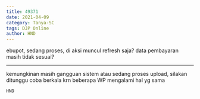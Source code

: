 ```yaml
---
title: 49371
date: 2021-04-09
category: Tanya-SC
tags: DJP Online
author: HND
---
```


ebupot, sedang proses, di aksi muncul refresh saja? data pembayaran masih tidak sesuai?

---

kemungkinan masih gangguan sistem atau sedang proses upload, silakan ditunggu coba berkala krn beberapa WP mengalami hal yg sama

`HND`

